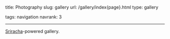 title: Photography
slug: gallery
url: /gallery/index{page}.html
type: gallery

tags: navigation
navrank: 3

---

[Sriracha](http://github.com:ngokevin/sriracha)-powered gallery.

